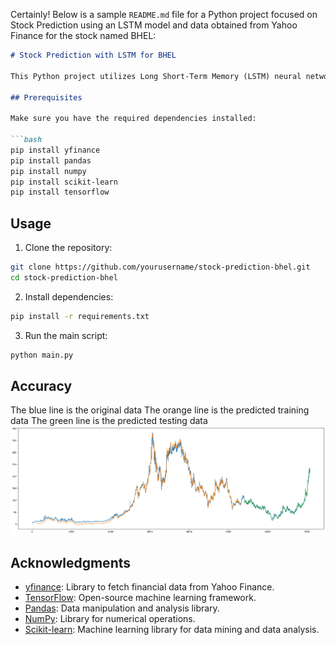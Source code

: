 Certainly! Below is a sample `README.md` file for a Python project focused on Stock Prediction using an LSTM model and data obtained from Yahoo Finance for the stock named BHEL:

```markdown
# Stock Prediction with LSTM for BHEL

This Python project utilizes Long Short-Term Memory (LSTM) neural networks to predict stock prices for BHEL (Bharat Heavy Electricals Limited). The historical stock data is obtained from Yahoo Finance using the `yfinance` library.

## Prerequisites

Make sure you have the required dependencies installed:

```bash
pip install yfinance
pip install pandas
pip install numpy
pip install scikit-learn
pip install tensorflow
```
## Usage

1. Clone the repository:

```bash
git clone https://github.com/yourusername/stock-prediction-bhel.git
cd stock-prediction-bhel
```

2. Install dependencies:

```bash
pip install -r requirements.txt
```

3. Run the main script:

```bash
python main.py
```
## Accuracy 
The blue line is the original data
The orange line is the predicted training data
The green line is the predicted testing data
![Accuracy Image](image.png)


## Acknowledgments

- [yfinance](https://pypi.org/project/yfinance/): Library to fetch financial data from Yahoo Finance.
- [TensorFlow](https://www.tensorflow.org/): Open-source machine learning framework.
- [Pandas](https://pandas.pydata.org/): Data manipulation and analysis library.
- [NumPy](https://numpy.org/): Library for numerical operations.
- [Scikit-learn](https://scikit-learn.org/): Machine learning library for data mining and data analysis.


